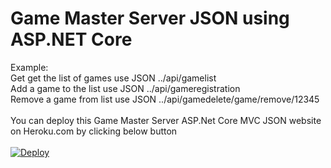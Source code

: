 # Game Master Server JSON using ASP.NET Core

Example:<br/> 
Get get the list of games use JSON ../api/gamelist<br/>
Add a game to the list use JSON ../api/gameregistration<br/>
Remove a game from list use JSON ../api/gamedelete/game/remove/12345<br/>
<br/>
You can deploy this Game Master Server ASP.Net Core MVC JSON website on Heroku.com by clicking below button
<br/>
<br/>
<a href="https://heroku.com/deploy?template=https://github.com/mobilen4/gamemasterserver/tree/master">
  <img src="https://www.herokucdn.com/deploy/button.svg" alt="Deploy">
</a>
